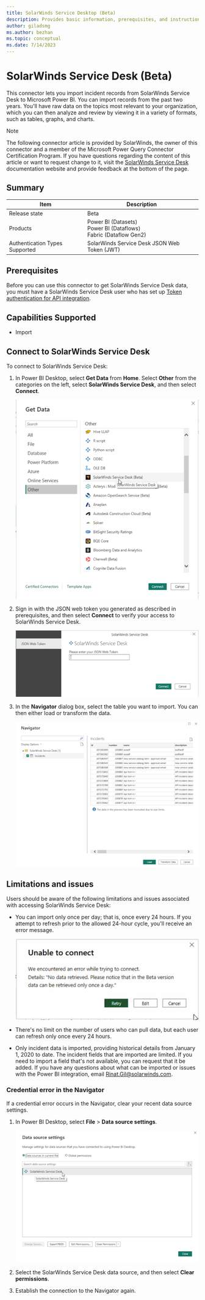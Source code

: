 ```yaml
---
title: SolarWinds Service Desktop (Beta)
description: Provides basic information, prerequisites, and instructions on how to connect to the SolarWinds Service Desktop connector.
author: giladsmg
ms.author: bezhan
ms.topic: conceptual
ms.date: 7/14/2023
---
```


# SolarWinds Service Desk (Beta)

This connector lets you import incident records from SolarWinds Service Desk to Microsoft Power BI. You can import records from the past two years. You'll have raw data on the topics
most relevant to your organization, which you can then analyze and review by viewing it in a
variety of formats, such as tables, graphs, and charts.

> [!NOTE]
> The following connector article is provided by SolarWinds, the owner of this connector and a member of the Microsoft Power Query Connector Certification Program. If you have questions regarding the content of this article or want to request change to it, visit the [SolarWinds Service Desk](https://documentation.solarwinds.com/en/success_center/swsd/default.htm#powerbi.htm?cshid=swsd_powerbi) documentation website and provide feedback at the bottom of the page.

## Summary

| Item                           | Description                                  |
|--------------------------------|----------------------------------------------|
| Release state                  | Beta                                         |
| Products                       | Power BI (Datasets)<br/>Power BI (Dataflows)<br/> Fabric (Dataflow Gen2) |
| Authentication Types Supported | SolarWinds Service Desk JSON Web Token (JWT) |

## Prerequisites

Before you can use this connector to get SolarWinds Service Desk data, you must have a SolarWinds Service Desk user who has set up [Token authentication for API integration](https://documentation.solarwinds.com/en/success_center/swsd/content/completeguidetoswsd/token-authentication-for-api-integration.htm).

## Capabilities Supported

* Import

## Connect to SolarWinds Service Desk

To connect to SolarWinds Service Desk:

1. In Power BI Desktop, select **Get Data** from **Home**. Select **Other** from the categories on the left, select **SolarWinds Service Desk**, and then select **Connect**.

   ![Screenshot of Get Data from SolarWinds Service Desk.](./media/solarwinds-service-desk/get-data.png)

2. Sign in with the JSON web token you generated as described in prerequisites, and then select **Connect** to verify your access to SolarWinds Service Desk.

   ![Screenshot of Auth Key Dialog.](./media/solarwinds-service-desk/auth-key.png)

3. In the **Navigator** dialog box, select the table you want to import. You can then either load or transform the data.

   ![Screenshot of Get Data from SolarWinds Service Desk Navigator.](./media/solarwinds-service-desk/nav-data.png)

## Limitations and issues

Users should be aware of the following limitations and issues associated with accessing SolarWinds Service Desk:

* You can import only once per day; that is, once every 24 hours. If you attempt to refresh prior to the allowed 24-hour cycle, you'll receive an error message.

  ![Screenshot of Error_message.](./media/solarwinds-service-desk/error-message.png)

* There's no limit on the number of users who can pull data, but each user can refresh only once every 24 hours.

* Only incident data is imported, providing historical details from January 1, 2020 to date.
  The incident fields that are imported are limited. If you need to import a field that's not available, you can request that it be added.
  If you have any questions about what can be imported or issues with the Power BI integration, email Rinat.Gil@solarwinds.com.

### Credential error in the Navigator

If a credential error occurs in the Navigator, clear your recent data source settings.

1. In Power BI Desktop, select **File** > **Data source settings**.

   ![Screenshot of Select SolarWinds Service Desk datasource.](./media/solarwinds-service-desk/data-source-clear.png)

2. Select the SolarWinds Service Desk data source, and then select **Clear permissions**. 
3. Establish the connection to the Navigator again.
